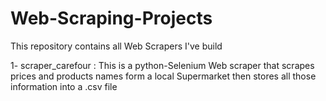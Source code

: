 # Web-Scraping-Projects
This repository contains all Web Scrapers I've build


1- scraper_carefour :
This is a python-Selenium Web scraper that scrapes prices and products names form a local Supermarket then stores all those information into a .csv file
